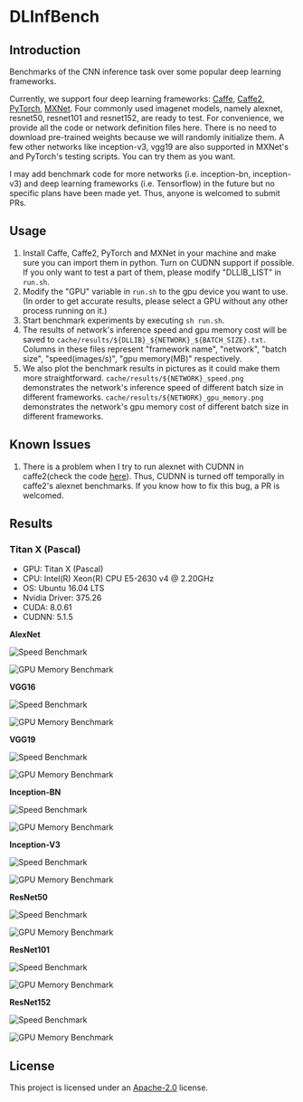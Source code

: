 # DLInfBench


## Introduction
Benchmarks of the CNN inference task over some popular deep learning frameworks.

Currently, we support four deep learning frameworks: [Caffe](https://github.com/BVLC/caffe), [Caffe2](https://github.com/caffe2/caffe2), [PyTorch](https://github.com/pytorch/pytorch), [MXNet](https://github.com/dmlc/mxnet). Four commonly used imagenet models, namely alexnet, resnet50, resnet101 and resnet152, are ready to test. For convenience, we provide all the code or network definition files here. There is no need to download pre-trained weights because we will randomly initialize them. A few other networks like inception-v3, vgg19 are also supported in MXNet's and PyTorch's testing scripts. You can try them as you want.

I may add benchmark code for more networks (i.e. inception-bn, inception-v3) and deep learning frameworks (i.e. Tensorflow) in the future but no specific plans have been made yet. Thus, anyone is welcomed to submit PRs.


## Usage
1. Install Caffe, Caffe2, PyTorch and MXNet in your machine and make sure you can import them in python. Turn on CUDNN support if possible. If you only want to test a part of them, please modify "DLLIB_LIST" in `run.sh`.
2. Modify the "GPU" variable in `run.sh` to the gpu device you want to use. (In order to get accurate results, please select a GPU without any other process running on it.)
3. Start benchmark experiments by executing `sh run.sh`.
4. The results of network's inference speed and gpu memory cost will be saved to `cache/results/${DLLIB}_${NETWORK}_${BATCH_SIZE}.txt`. Columns in these files represent "framework name", "network", "batch size", "speed(images/s)", "gpu memory(MB)" respectively.
5. We also plot the benchmark results in pictures as it could make them more straightforward. `cache/results/${NETWORK}_speed.png` demonstrates the network's inference speed of different batch size in different frameworks. `cache/results/${NETWORK}_gpu_memory.png` demonstrates the network's gpu memory cost of different batch size in different frameworks.


## Known Issues
1. There is a problem when I try to run alexnet with CUDNN in caffe2(check the code [here](https://github.com/nicklhy/DLInfBench/blob/master/inference_caffe2.py#L214)). Thus, CUDNN is turned off temporally in caffe2's alexnet benchmarks. If you know how to fix this bug, a PR is welcomed.


## Results

### Titan X (Pascal)

* GPU: Titan X (Pascal)
* CPU: Intel(R) Xeon(R) CPU E5-2630 v4 @ 2.20GHz
* OS: Ubuntu 16.04 LTS
* Nvidia Driver: 375.26
* CUDA: 8.0.61
* CUDNN: 5.1.5

**AlexNet**

![Speed Benchmark](results/titan_x_pascal/alexnet_speed.png)

![GPU Memory Benchmark](results/titan_x_pascal/alexnet_gpu_memory.png)

**VGG16**

![Speed Benchmark](results/titan_x_pascal/vgg16_speed.png)

![GPU Memory Benchmark](results/titan_x_pascal/vgg16_gpu_memory.png)

**VGG19**

![Speed Benchmark](results/titan_x_pascal/vgg19_speed.png)

![GPU Memory Benchmark](results/titan_x_pascal/vgg19_gpu_memory.png)

**Inception-BN**

![Speed Benchmark](results/titan_x_pascal/inception-bn_speed.png)

![GPU Memory Benchmark](results/titan_x_pascal/inception-bn_gpu_memory.png)

**Inception-V3**

![Speed Benchmark](results/titan_x_pascal/inception-v3_speed.png)

![GPU Memory Benchmark](results/titan_x_pascal/inception-v3_gpu_memory.png)

**ResNet50**

![Speed Benchmark](results/titan_x_pascal/resnet50_speed.png)

![GPU Memory Benchmark](results/titan_x_pascal/resnet50_gpu_memory.png)

**ResNet101**

![Speed Benchmark](results/titan_x_pascal/resnet101_speed.png)

![GPU Memory Benchmark](results/titan_x_pascal/resnet101_gpu_memory.png)

**ResNet152**

![Speed Benchmark](results/titan_x_pascal/resnet152_speed.png)

![GPU Memory Benchmark](results/titan_x_pascal/resnet152_gpu_memory.png)


## License
This project is licensed under an [Apache-2.0](LICENSE) license.
